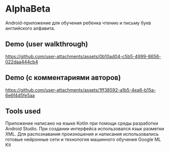 # AlphaBeta
Android-приложение для обучения ребенка чтению и письму букв английского алфавита.

## Demo (user walkthrough)
https://github.com/user-attachments/assets/0b10ad04-c5b5-4999-8656-022daa444cb4

## Demo (с комментариями авторов)
https://github.com/user-attachments/assets/1ff38592-a1b5-4ea6-b15a-6e6f4d5fe5aa

## Tools used
Приложение написано на языке Kotlin при помощи среды разработки Android Studio. При создании интерфейса использовался язык разметки XML.
Для распознавания произношения и написания использовались готовые нейронные сети и технология машинного обучения Google ML Kit
